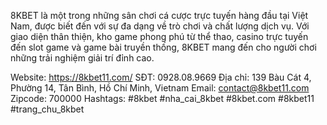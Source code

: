8KBET là một trong những sân chơi cá cược trực tuyến hàng đầu tại Việt Nam, được biết đến với sự đa dạng về trò chơi và chất lượng dịch vụ. Với giao diện thân thiện, kho game phong phú từ thể thao, casino trực tuyến đến slot game và game bài truyền thống, 8KBET mang đến cho người chơi những trải nghiệm giải trí đỉnh cao.

Website: https://8kbet11.com/
SĐT: 0928.08.9669
Địa chỉ: 139 Bàu Cát 4, Phường 14, Tân Bình, Hồ Chí Minh, Vietnam
Email: contact@8kbet11.com
Zipcode: 700000
Hashtags: #8kbet #nha_cai_8kbet #8kbet.com #8kbet11 #trang_chu_8kbet
